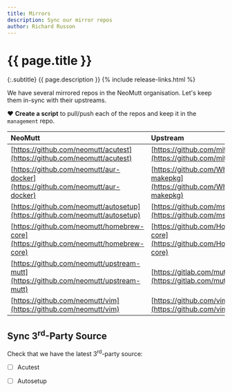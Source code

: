 ```yaml
---
title: Mirrors
description: Sync our mirror repos
author: Richard Russon
---
```


# {{ page.title }}

{:.subtitle}
{{ page.description }}
{% include release-links.html %}

We have several mirrored repos in the NeoMutt organisation.
Let's keep them in-sync with their upstreams.

:heart: **Create a script** to pull/push each of the repos and keep it in the `management` repo.

| NeoMutt                                                                              | Upstream                                                                                     |
| :----------------------------------------------------------------------------------- | :------------------------------------------------------------------------------------------- |
| [https://github.com/neomutt/acutest](https://github.com/neomutt/acutest)             | [https://github.com/mity/acutest](https://github.com/mity/acutest)                           |
| [https://github.com/neomutt/aur-docker](https://github.com/neomutt/aur-docker)       | [https://github.com/WhyNotHugo/docker-makepkg](https://github.com/WhyNotHugo/docker-makepkg) |
| [https://github.com/neomutt/autosetup](https://github.com/neomutt/autosetup)         | [https://github.com/msteveb/autosetup](https://github.com/msteveb/autosetup)                 |
| [https://github.com/neomutt/homebrew-core](https://github.com/neomutt/homebrew-core) | [https://github.com/Homebrew/homebrew-core](https://github.com/Homebrew/homebrew-core)       |
| [https://github.com/neomutt/upstream-mutt](https://github.com/neomutt/upstream-mutt) | [https://gitlab.com/muttmua/mutt.git](https://gitlab.com/muttmua/mutt.git)                   |
| [https://github.com/neomutt/vim](https://github.com/neomutt/vim)                     | [https://github.com/vim/vim](https://github.com/vim/vim)                                     |

## Sync 3<sup>rd</sup>-Party Source

Check that we have the latest 3<sup>rd</sup>-party source:

- [ ] Acutest
- [ ] Autosetup

